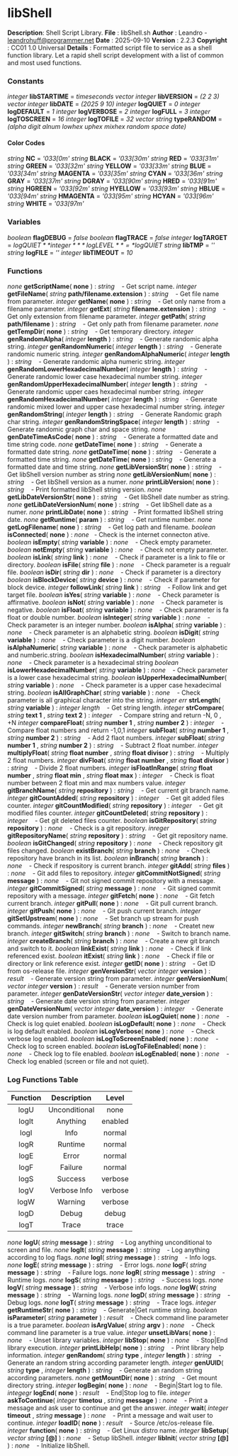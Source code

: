 # libShell

**Description**: Shell Script Library.
**File**       : libShell.sh
**Author**     : Leandro - leandrohuff@programmer.net
**Date**       : 2025-09-10
**Version**    : 2.2.3
**Copyright**  : CC01 1.0 Universal
**Details**    : Formatted script file to service as a shell function library.
           Let a rapid shell script development with a list of common and
           most used functions.

### Constants

*integer* **libSTARTIME** = *timeseconds*
*vector integer* **libVERSION** = *(2 2 3)*
*vector integer* **libDATE** = *(2025 9 10)*
*integer* **logQUIET** = *0*
*integer* **logDEFAULT** = *1*
*integer* **logVERBOSE** = *2*
*integer* **logFULL** = *3*
*integer* **logTOSCREEN** = *16*
*integer* **logTOFILE** = *32*
*vector string* **typeRANDOM** = *(alpha digit alnum lowhex uphex mixhex random space date)*

#### Color Codes

*string* **NC** = *'033[0m'*
*string* **BLACK** = *'033[30m'*
*string* **RED** = *'033[31m'*
*string* **GREEN** = *'033[32m'*
*string* **YELLOW** = *'033[33m'*
*string* **BLUE** = *'033[34m'*
*string* **MAGENTA** = *'033[35m'*
*string* **CYAN** = *'033[36m'*
*string* **GRAY** = *'033[37m'*
*string* **DGRAY** = *'033[90m'*
*string* **HRED** = *'033[91m'*
*string* **HGREEN** = *'033[92m'*
*string* **HYELLOW** = *'033[93m'*
*string* **HBLUE** = *'033[94m'*
*string* **HMAGENTA** = *'033[95m'*
*string* **HCYAN** = *'033[96m'*
*string* **WHITE** = *'033[97m'*

### Variables

*boolean* **flagDEBUG** = *false*
*boolean* **flagTRACE** = *false*
*integer* **logTARGET** = *$logQUIET*
*integer* **logLEVEL** = *$logQUIET*
*string* **libTMP** = *''*
*string* **logFILE** = *''*
*integer* **libTIMEOUT** = *10*

### Functions

*none* **getScriptName**( **none** ) : *string*    - Get script name.
*integer* **getFileName**( *string* **path/filename.extension** ) : *string*    - Get file name from parameter.
*integer* **getName**( **none** ) : *string*    - Get only name from a filename parameter.
*integer* **getExt**( *string* **filename.extension** ) : *string*    - Get only extension from filename parameter.
*integer* **getPath**( *string* **path/filename** ) : *string*    - Get only path from filename parameter.
*none* **getTempDir**( **none** ) : *string*    - Get temporary directory.
*integer* **genRandomAlpha**( *integer* **length** ) : *string*    - Generate randomic alpha string.
*integer* **genRandomNumeric**( *integer* **length** ) : *string*    - Generate randomic numeric string.
*integer* **genRandomAlphaNumeric**( *integer* **length** ) : *string*    - Generate randomic alpha numeric string.
*integer* **genRandomLowerHexadecimalNumber**( *integer* **length** ) : *string*    - Generate randomic lower case hexadecimal number string.
*integer* **genRandomUpperHexadecimalNumber**( *integer* **length** ) : *string*    - Generate randomic upper caes hexadecimal number string.
*integer* **genRandomHexadecimalNumber**( *integer* **length** ) : *string*    - Generate randomic mixed lower and upper case hexadecimal number string.
*integer* **genRandomString**( *integer* **length** ) : *string*    - Generate Randomic graph char string.
*integer* **genRandomStringSpace**( *integer* **length** ) : *string*    - Generate randomic graph char and space string.
*none* **genDateTimeAsCode**( **none** ) : *string*    - Generate a formatted date and time string code.
*none* **getDateTime**( **none** ) : *string*    - Generate a formatted date string.
*none* **getDateTime**( **none** ) : *string*    - Generate a formatted time string.
*none* **getDateTime**( **none** ) : *string*    - Generate a formatted date and time string.
*none* **getLibVersionStr**( **none** ) : *string*    - Get libShell version number as string
*none* **getLibVersionNum**( **none** ) : *string*    - Get libShell version as a numer.
*none* **printLibVersion**( **none** ) : *string*    - Print formatted libShell string version.
*none* **getLibDateVersionStr**( **none** ) : *string*    - Get libShell date number as string.
*none* **getLibDateVersionNum**( **none** ) : *string*    - Get libShell date as a numer.
*none* **printLibDate**( **none** ) : *string*   - Print formatted libShell string date.
*none* **getRuntime**( **param** ) : *string*    - Get runtime number.
*none* **getLogFilename**( **none** ) : *string*    - Get log path and filename.
*boolean* **isConnected**( **none** ) : *none*   - Check is the internet connecton ative.
*boolean* **isEmpty**( *string* **variable** ) : *none*    - Check empty parameter.
*boolean* **notEmpty**( *string* **variable** ) : *none*    - Check not empty parameter.
*boolean* **isLink**( *string* **link** ) : *none*    - Check if parameter is a link to file or directory.
*boolean* **isFile**( *string* **file** ) : *none*    - Check parameter is a regualr file.
*boolean* **isDir**( *string* **dir** ) : *none*    - Check if parameter is a directory
*boolean* **isBlockDevice**( *string* **device** ) : *none*    - Check if parameter for block device.
*integer* **followLink**( *string* **link** ) : *string*    - Follow link and get target file.
*boolean* **isYes**( *string* **variable** ) : *none*    - Check parameter is affirmative.
*boolean* **isNot**( *string* **variable** ) : *none*    - Check parameter is negative.
*boolean* **isFloat**( *string* **variable** ) : *none*    - Check parameter is fa float or double number.
*boolean* **isInteger**( *string* **variable** ) : *none*    - Check parameter is an integer number.
*boolean* **isAlpha**( *string* **variable** ) : *none*    - Check parameter is an alphabetic string.
*boolean* **isDigit**( *string* **variable** ) : *none*    - Check parameter is a digit number.
*boolean* **isAlphaNumeric**( *string* **variable** ) : *none*    - Check parameter is alphabetic and numberic.string.
*boolean* **isHexadecimalNumber**( *string* **variable** ) : *none*    - Check parameter is a hexadecimal string
*boolean* **isLowerHexadecimalNumber**( *string* **variable** ) : *none*    - Check parameter is a lower case hexadecimal string.
*boolean* **isUpperHexadecimalNumber**( *string* **variable** ) : *none*    - Check parameter is a upper case hexadecimal string.
*boolean* **isAllGraphChar**( *string* **variable** ) : *none*    - Check parameter is all graphical character into the string.
*integer err* **strLength**( *string* **variable** ) : *integer length*    - Get string length.
*integer* **strCompare**( *string* **text 1** , *string* **text 2** ) : *integer*    - Compare string and return -N, 0 , +N
*integer* **compareFloat**( *string* **number 1** , *string* **number 2** ) : *integer*    - Compare float numbers and return -1,0,1
*integer* **subFloat**( *string* **number 1** , *string* **number 2** ) : *string*    - Add 2 flaot numbers.
*integer* **subFloat**( *string* **number 1** , *string* **number 2** ) : *string*    - Subtract 2 float number.
*integer* **multiplyFloat**( *string* **float number** , *string* **float divisor** ) : *string*    - Multiply 2 float numbers.
*integer* **divFloat**( *string* **float number** , *string* **float divisor** ) : *string*    - Divide 2 float numbers.
*integer* **isFloatInRange**( *string* **float number** , *string* **float min** , *string* **float max** ) : *integer*    - Check is float number between 2 float min and max numbers value.
*integer* **gitBranchName**( *string* **repository** ) : *string*    - Get current git branch name.
*integer* **gitCountAdded**( *string* **repository** ) : *integer*    - Get git added files counter.
*integer* **gitCountModified**( *string* **repository** ) : *integer*    - Get git modified files counter.
*integer* **gitCountDeleted**( *string* **repository** ) : *integer*    - Get git deleted files counter.
*boolean* **isGitRepository**( *string* **repository** ) : *none*    - Check is a git repository.
*inreger* **gitRepositoryName**( *string* **repository** ) : *string*    - Get git repository name.
*boolean* **isGitChanged**( *string* **repository** ) : *none*    - Check repository git files changed.
*boolean* **existBranch**( *string* **branch** ) : *none*    - Check repository have branch in its list.
*boolean* **inBranch**( *string* **branch** ) : *none*    - Check if respository is current branch.
*integer* **gitAdd**( *string* **files** ) : *none*    - Git add files to repository.
*integer* **gitCommitNotSigned**( *string* **message** ) : *none*    - Git not signed commit repository with a message.
*integer* **gitCommitSigned**( *string* **message** ) : *none*    - Git signed commit repository with a message.
*integer* **gitFetch**( **none** ) : *none*    - Git fetch current branch.
*integer* **gitPull**( **none** ) : *none*    - Git pull current branch.
*integer* **gitPush**( **none** ) : *none*    - Git push current branch.
*integer* **gitSetUpstream**( **none** ) : *none*    - Set branch up stream for push commands.
*integer* **newBranch**( *string* **branch** ) : *none*    - Createt new branch.
*integer* **gitSwitch**( *string* **branch** ) : *none*    - Switch to branch name.
*integer* **createBranch**( *string* **branch** ) : *none*    - Create a new git branch and switch to it.
*boolean* **linkExist**( *string* **link** ) : *none*    - Check if link referenced exist.
*boolean* **itExist**( *string* **link** ) : *none*    - Check if file or directory or link reference exist.
*integer* **getID**( **none** ) : *string*    - Get ID from os-release file.
*integer* **genVersionStr**( *vector integer* **version** ) : *result*    - Generate version string from parameter.
*integer* **genVersionNum**( *vector integer* **version** ) : *result*    - Generate version number from parameter.
*integer* **genDateVersionStr**( *vector integer* **date_version** ) : *string*    - Generate date version string from parameter.
*integer* **genDateVersionNum**( *vector integer* **date_version** ) : *integer*    - Generate date version number from parameter.
*boolean* **isLogQuiet**( **none** ) : *none*    - Check is log quiet enabled.
*boolean* **isLogDefault**( **none** ) : *none*    - Check is log default enabled.
*boolean* **isLogVerbose**( **none** ) : *none*    - Check verbose log enabled.
*boolean* **isLogToScreenEnabled**( **none** ) : *none*    - Check log to screen enabled.
*boolean* **isLogToFileEnabled**( **none** ) : *none*    - Check log to file enabled.
*boolean* **isLogEnabled**( **none** ) : *none*    - Check log enabled (screen or file and not quiet).

### Log Functions Table

| Function | Description   | Level   |
|:--------:|:-------------:|:-------:|
| logU     | Unconditional | none    |
| logIt    | Anything      | enabled |
| logI     | Info          | normal  |
| logR     | Runtime       | normal  |
| logE     | Error         | normal  |
| logF     | Failure       | normal  |
| logS     | Success       | verbose |
| logV     | Verbose Info  | verbose |
| logW     | Warning       | verbose |
| logD     | Debug         | debug   |
| logT     | Trace         | trace   |

*none* **logU**( *string* **message** ) : *string*    - Log anything unconditional to screen and file.
*none* **logIt**( *string* **message** ) : *string*    - Log anything according to log flags.
*none* **logI**( *string* **message** ) : *string*    - Info logs.
*none* **logE**( *string* **message** ) : *string*    - Error logs.
*none* **logF**( *string* **message** ) : *string*    - Failure logs.
*none* **logR**( *string* **message** ) : *string*    - Runtime logs.
*none* **logS**( *string* **message** ) : *string*    - Success logs.
*none* **logV**( *string* **message** ) : *string*    - Verbose info logs.
*none* **logW**( *string* **message** ) : *string*    - Warning logs.
*none* **logD**( *string* **message** ) : *string*    - Debug logs.
*none* **logT**( *string* **message** ) : *string*    - Trace logs.
*integer* **getRuntimeStr**( **none** ) : *string*    - Generate|Get runtime string.
*boolean* **isParameter**( *string* **parameter** ) : *result*    - Check command line parameter is a true parameter.
*boolean* **isArgValue**( *string* **argv** ) : *none*    - Check command line parameter is a true value.
*integer* **unsetLibVars**( **none** ) : *none*    - Unset library variables.
*integer* **libStop**( **none** ) : *none*    - Stop|End library execution.
*integer* **printLibHelp**( **none** ) : *string*    - Print library help information.
*integer* **genRandom**( *string* **type** , *integer* **length** ) : *string*    - Generate an random string according parameter length.
*integer* **genUUID**( *string* **type** , *integer* **length** ) : *string*    - Generate an random string according parameters.
*none* **getMountDir**( **none** ) : *string*    - Get mount directory string.
*integer* **logBegin**( **none** ) : *none*    - Begin|Start log to file.
*integegr* **logEnd**( **none** ) : *result*    - End|Stop log to file.
*integer* **askToContinue**( *integer* **timetou** , *string* **message** ) : *none*    - Print a message and ask user to continue and get the answer.
*integer* **wait**( *integer* **timeout** , *string* **message** ) : *none*    - Print a message and wait user to continue.
*integer* **loadID**( **none** ) : *result*    - Source /etc/os-release file.
*integer* **function**( **none** ) : *string*    - Get Linux distro name.
*integer* **libSetup**( *vector string* **[@]** ) : *none*    - Setup libShell.
*integer* **libInit**( *vector string* **[@]** ) : *none*    - Initialize libShell.
